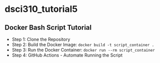 # dsci310_tutorial5

## Docker Bash Script Tutorial
- Step 1: Clone the Repository
- Step 2: Build the Docker Image:
`docker build -t script_container .`
- Step 3: Run the Docker Container:
`docker run --rm script_container`
- Step 4: GitHub Actions - Automate Running the Script
